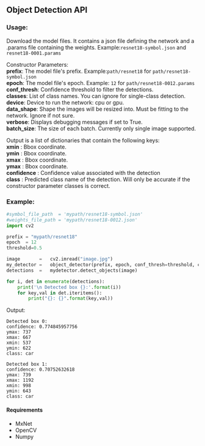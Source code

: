 ## Object Detection API
### Usage:
Download the model files. It contains a json file defining the network and a .params file containing the weights. Example:`resnet18-symbol.json` and `resnet18-0001.params`

Constructor Parameters:  
**prefix**:          The model file's prefix. Example:`path/resnet18` for `path/resnet18-symbol.json`  
**epoch**:           The model file's epoch.  Example:  `12`        for `path/resnet18-0012.params`  
**conf_thresh**:     Confidence threshold to filter the detections.   
**classes**:         List of class names. You can ignore for single-class detection.  
**device**:          Device to run the network: cpu or gpu.  
**data_shape**:      Shape the images will be resized into. Must be fitting to the network. Ignore if not sure.  
**verbose**:         Displays debugging messages if set to True.  
**batch_size**:      The size of each batch. Currently only single image supported.  

Output is a list of dictionaries that contain the following keys:  
**xmin**        : Bbox coordinate.  
**ymin**        : Bbox coordinate.  
**xmax**        : Bbox coordinate.  
**ymax**        : Bbox coordinate.  
**confidence**  : Confidence value associated with the detection  
**class**       : Predicted class name of the detection. Will only be accurate if the constructor parameter classes is correct.  

### Example:
```python
#symbol_file_path  = 'mypath/resnet18-symbol.json'
#weights_file_path = 'mypath/resnet18-0012.json'
import cv2

prefix = "mypath/resnet18"
epoch  = 12
threshold=0.5

image       =   cv2.imread("image.jpg")
my_detector =   object_detector(prefix, epoch, conf_thresh=threshold, classes=['car'])
detections  =   mydetector.detect_objects(image)

for i, det in enumerate(detections):
    print('\n Detected box {}:'.format(i))
    for key,val in det.iteritems():
        print("{}: {}".format(key,val))
```
Output:
```
Detected box 0:
confidence: 0.774845957756
ymax: 737
xmax: 667
xmin: 537
ymin: 622
class: car

Detected box 1:
confidence: 0.70752632618
ymax: 739
xmax: 1192
xmin: 998
ymin: 643
class: car
```

#### Requirements
  - MxNet
  - OpenCV
  - Numpy
